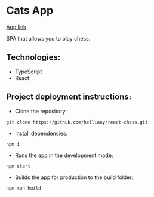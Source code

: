 # Cats App
[App link](https://helliany.github.io/react-chess/)

SPA that allows you to play chess.

## Technologies:
+ TypeScript
+ React

## Project deployment instructions:
+ Clone the repository:
```
git clone https://github.com/helliany/react-chess.git
```
+ Install dependencies:
```
npm i
```
+ Runs the app in the development mode:
```
npm start
```
+ Builds the app for production to the build folder:
```
npm run build
```
